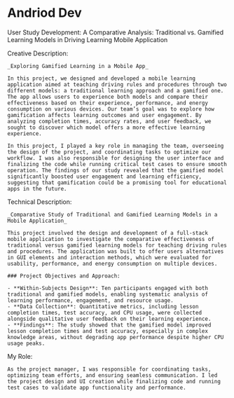 # Andriod Dev

User Study Development: A Comparative Analysis: Traditional vs. Gamified Learning Models in Driving Learning Mobile Application

Creative Description:

	_Exploring Gamified Learning in a Mobile App_
	
	In this project, we designed and developed a mobile learning application aimed at teaching driving rules and procedures through two different models: a traditional learning approach and a gamified one. The app allows users to experience both models and compare their effectiveness based on their experience, performance, and energy consumption on various devices. Our team’s goal was to explore how gamification affects learning outcomes and user engagement. By analyzing completion times, accuracy rates, and user feedback, we sought to discover which model offers a more effective learning experience.
	
	In this project, I played a key role in managing the team, overseeing the design of the project, and coordinating tasks to optimize our workflow. I was also responsible for designing the user interface and finalizing the code while running critical test cases to ensure smooth operation. The findings of our study revealed that the gamified model significantly boosted user engagement and learning efficiency, suggesting that gamification could be a promising tool for educational apps in the future.

Technical Description:

	_Comparative Study of Traditional and Gamified Learning Models in a Mobile Application_
	
	This project involved the design and development of a full-stack mobile application to investigate the comparative effectiveness of traditional versus gamified learning models for teaching driving rules and procedures. The application was built to offer users alternatives in GUI elements and interaction methods, which were evaluated for usability, performance, and energy consumption on multiple devices.
	
	### Project Objectives and Approach:
	
	- **Within-Subjects Design**: Ten participants engaged with both traditional and gamified models, enabling systematic analysis of learning performance, engagement, and resource usage.
	- **Data Collection**: Quantitative metrics, including lesson completion times, test accuracy, and CPU usage, were collected alongside qualitative user feedback on their learning experience.
	- **Findings**: The study showed that the gamified model improved lesson completion times and test accuracy, especially in complex knowledge areas, without degrading app performance despite higher CPU usage peaks.
	
My Role:
	
	As the project manager, I was responsible for coordinating tasks, optimizing team efforts, and ensuring seamless communication. I led the project design and UI creation while finalizing code and running test cases to validate app functionality and performance.
